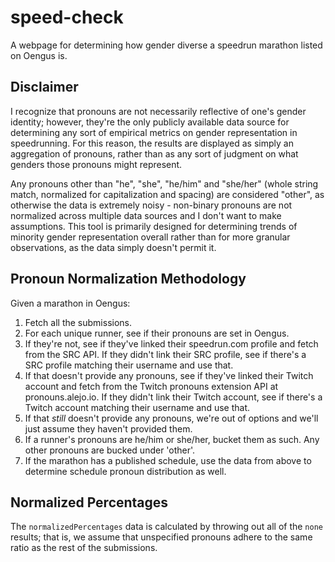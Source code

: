 # speed-check

A webpage for determining how gender diverse a speedrun marathon listed on Oengus is.

## Disclaimer
I recognize that pronouns are not necessarily reflective of one's gender identity; however, they're the only
publicly available data source for determining any sort of empirical metrics on gender representation in
speedrunning. For this reason, the results are displayed as simply an aggregation of pronouns, rather than 
as any sort of judgment on what genders those pronouns might represent.

Any pronouns other than "he", "she", "he/him" and "she/her" (whole string match, normalized for capitalization and spacing) are considered "other", as otherwise the data is extremely noisy - non-binary pronouns are not normalized across multiple data sources and I don't want to make assumptions. This
tool is primarily designed for determining trends of minority gender representation overall rather than for
more granular observations, as the data simply doesn't permit it.

## Pronoun Normalization Methodology
Given a marathon in Oengus:
1. Fetch all the submissions.
2. For each unique runner, see if their pronouns are set in Oengus.
3. If they're not, see if they've linked their speedrun.com profile and fetch from the SRC API. If they didn't link their SRC profile, see if there's a SRC profile matching their username and use that.
4. If that doesn't provide any pronouns, see if they've linked their Twitch account and fetch from the Twitch pronouns extension API at pronouns.alejo.io. If they didn't link their Twitch account, see if there's a Twitch account matching their username and use that.
5. If that _still_ doesn't provide any pronouns, we're out of options and we'll just assume they haven't provided them.
6. If a runner's pronouns are he/him or she/her, bucket them as such. Any other pronouns are bucked under 'other'.
7. If the marathon has a published schedule, use the data from above to determine schedule pronoun distribution as well.

## Normalized Percentages
The `normalizedPercentages` data is calculated by throwing out all of the `none` results; that is, we assume that unspecified pronouns adhere to the same ratio as the rest of the submissions.
